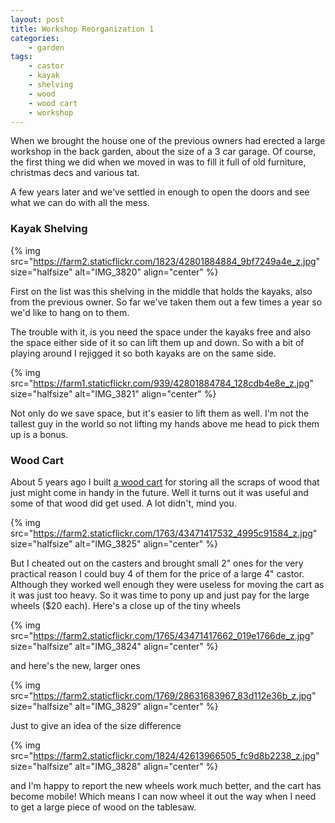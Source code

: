 ```yaml
---
layout: post
title: Workshop Reorganization 1
categories:
    - garden
tags:
    - castor
    - kayak
    - shelving
    - wood
    - wood cart
    - workshop
---
```



When we brought the house one of the previous owners had erected a large workshop in the back garden, about the size of a 3 car garage. Of course, the first thing we did when we moved in was to fill it full of old furniture, christmas decs and various tat.




A few years later and we've settled in enough to open the doors and see what we can do with all the mess.




<h3>Kayak Shelving</h3>


{% img src="https://farm2.staticflickr.com/1823/42801884884_9bf7249a4e_z.jpg"  size="halfsize" alt="IMG_3820" align="center" %}


First on the list was this shelving in the middle that holds the kayaks, also from the previous owner. So far we've taken them out a few times a year so we'd like to hang on to them.




The trouble with it, is you need the space under the kayaks free and also the space either side of it so can lift them up and down. So with a bit of playing around I rejigged it so both kayaks are on the same side.




{% img src="https://farm1.staticflickr.com/939/42801884784_128cdb4e8e_z.jpg"  size="halfsize" alt="IMG_3821" align="center" %}


Not only do we save space, but it's easier to lift them as well. I'm not the tallest guy in the world so not lifting my hands above me head to pick them up is a bonus.




<h3>Wood Cart</h3>


About 5 years ago I built [a wood cart](https://seryckd.wordpress.com/2012/10/09/wood-cart/) for storing all the scraps of wood that just might come in handy in the future. Well it turns out it was useful and some of that wood did get used. A lot didn't, mind you.




{% img src="https://farm2.staticflickr.com/1763/43471417532_4995c91584_z.jpg"  size="halfsize" alt="IMG_3825" align="center" %}


But I cheated out on the casters and brought small 2" ones for the very practical reason I could buy 4 of them for the price of a large 4" castor. Although they worked well enough they were useless for moving the cart as it was just too heavy. So it was time to pony up and just pay for the large wheels ($20 each). Here's a close up of the tiny wheels




{% img src="https://farm2.staticflickr.com/1765/43471417662_019e1766de_z.jpg"  size="halfsize" alt="IMG_3824" align="center" %}


and here's the new, larger ones




{% img src="https://farm2.staticflickr.com/1769/28631683967_83d112e36b_z.jpg"  size="halfsize" alt="IMG_3829" align="center" %}


Just to give an idea of the size difference




{% img src="https://farm2.staticflickr.com/1824/42613966505_fc9d8b2238_z.jpg"  size="halfsize" alt="IMG_3828" align="center" %}


and I'm happy to report the new wheels work much better, and the cart has become mobile! Which means I can now wheel it out the way when I need to get a large piece of wood on the tablesaw.


